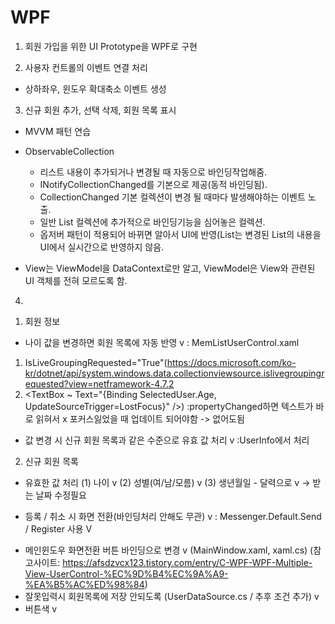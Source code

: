 # WPF
1. 회원 가입을 위한 UI Prototype을 WPF로 구현

2. 사용자 컨트롤의 이벤트 연결 처리
  - 상하좌우, 윈도우 확대축소 이벤트 생성 

3. 신규 회원 추가, 선택 삭제, 회원 목록 표시
  - MVVM 패턴 연습
  
  * ObservableCollection
    - 리스트 내용이 추가되거나 변경될 때 자동으로 바인딩작업해줌.
    - INotifyCollectionChanged를 기본으로 제공(동적 바인딩됨).
    - CollectionChanged 기본 컬렉션이 변경 될 때마다 발생해야하는 이벤트 노출.
    - 일반 List 컬렉션에 추가적으로 바인딩기능을 심어놓은 컬렉션.
    - 옵저버 패턴이 적용되어 바뀌면 알아서 UI에 반영(List<T>는 변경된 List의 내용을 UI에서 실시간으로 반영하지 않음.
  
  * View는 ViewModel을 DataContext로만 알고, ViewModel은 View와 관련된 UI 객체를 전혀 모르도록 함.
  
4.
1) 회원 정보
 - 나이 값을 변경하면 회원 목록에 자동 반영 v 
: MemListUserControl.xaml 
1. IsLiveGroupingRequested="True"(https://docs.microsoft.com/ko-kr/dotnet/api/system.windows.data.collectionviewsource.islivegroupingrequested?view=netframework-4.7.2 
2. <TextBox ~ Text="{Binding SelectedUser.Age, UpdateSourceTrigger=LostFocus}" />)
:propertyChanged하면 텍스트가 바로 읽혀서 x 포커스잃었을 때 업데이트 되어야함
-> 없어도됨

 - 값 변경 시 신규 회원 목록과 같은 수준으로 유효 값 처리 v
 :UserInfo에서 처리

2) 신규 회원 목록
 - 유효한 값 처리
  (1) 나이 v
  (2) 성별(여/남/모름) v
  (3) 생년월일 - 달력으로 v -> 받는 날짜 수정필요

 - 등록 / 취소 시 화면 전환(바인딩처리 안해도 무관) v 
: Messenger.Default.Send / Register 사용 V

+ 메인윈도우 화면전환 버튼 바인딩으로 변경 v (MainWindow.xaml, xaml.cs)
(참고사이트: https://afsdzvcx123.tistory.com/entry/C-WPF-WPF-Multiple-View-UserControl-%EC%9D%B4%EC%9A%A9-%EA%B5%AC%ED%98%84)
+ 잘못입력시 회원목록에 저장 안되도록 (UserDataSource.cs / 추후 조건 추가)  v
+ 버튼색 v
